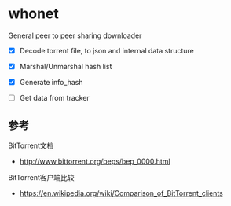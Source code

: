 # whonet
General peer to peer sharing downloader


- [x] Decode torrent file, to json and internal data structure
- [x] Marshal/Unmarshal hash list
- [x] Generate info_hash
- [ ] Get data from tracker



## 参考
BitTorrent文档 
- http://www.bittorrent.org/beps/bep_0000.html

BitTorrent客户端比较
- https://en.wikipedia.org/wiki/Comparison_of_BitTorrent_clients

